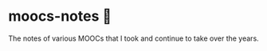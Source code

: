 # moocs-notes :notebook:
The notes of various MOOCs that I took and continue to take over the years.
